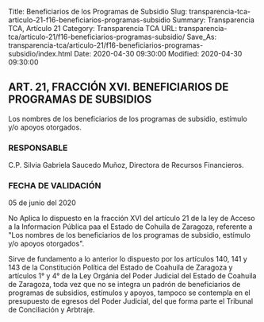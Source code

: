 Title: Beneficiarios de los Programas de Subsidio
Slug: transparencia-tca-articulo-21-f16-beneficiarios-programas-subsidio
Summary: Transparencia TCA, Artículo 21
Category: Transparencia TCA
URL: transparencia-tca/articulo-21/f16-beneficiarios-programas-subsidio/
Save_As: transparencia-tca/articulo-21/f16-beneficiarios-programas-subsidio/index.html
Date: 2020-04-30 09:30:00
Modified: 2020-04-30 09:30:00


## ART. 21, FRACCIÓN XVI. BENEFICIARIOS DE PROGRAMAS DE SUBSIDIOS

Los nombres de los beneficiarios de los programas de subsidio, estímulo y/o apoyos otorgados.

### RESPONSABLE

C.P. Silvia Gabriela Saucedo Muñoz, Directora de Recursos Financieros.

### FECHA DE VALIDACIÓN

05 de junio del 2020

No Aplica lo dispuesto en la fracción XVI del artículo 21 de la ley de Acceso a la Informacion Pública paa el Estado de Cohuila de Zaragoza, referente a "Los nombres de los beneficiarios de los programas de subsidio, estímulo y/o apoyos otorgados".

Sirve de fundamento a lo anterior lo dispuesto por los artículos 140, 141 y 143 de la Constitución Política del Estado de Coahuila de Zaragoza y artículos 1° y 4° de la Ley Orgánia del Poder Judicial del Estado de Coahuila de Zaragoza, toda vez que no se integra un padrón de beneficiarios de programas de subsidios, estímulos y apoyos, tampoco se contempla en el presupuesto de egresos del Poder Judicial, del que forma parte el Tribunal de Conciliación y Arbtraje.


